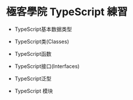 # 極客學院 TypeScript 練習

- TypeScript基本数据类型

- TypeScript类(Classes)

- TypeScript函数

- TypeScript接口(Interfaces)

- TypeScript泛型

- TypeScript 模块
